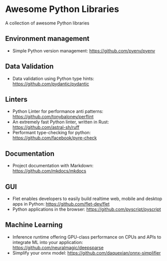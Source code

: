 # Awesome Python Libraries
A collection of awesome Python libraries


## Environment management
- Simple Python version management: https://github.com/pyenv/pyenv

## Data Validation
- Data validation using Python type hints: https://github.com/pydantic/pydantic

## Linters
- Python Linter for performance anti patterns: https://github.com/tonybaloney/perflint
- An extremely fast Python linter, written in Rust: https://github.com/astral-sh/ruff
- Performant type-checking for python: https://github.com/facebook/pyre-check

## Documentation
- Project documentation with Markdown: https://github.com/mkdocs/mkdocs

## GUI
- Flet enables developers to easily build realtime web, mobile and desktop apps in Python: https://github.com/flet-dev/flet
- Python applications in the browser: https://github.com/pyscript/pyscript

## Machine Learning
- Inference runtime offering GPU-class performance on CPUs and APIs to integrate ML into your application: https://github.com/neuralmagic/deepsparse
- Simplify your onnx model: https://github.com/daquexian/onnx-simplifier
